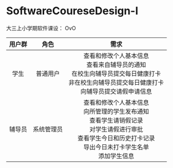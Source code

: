 # SoftwareCoureseDesign-I

大三上小学期软件课设：
 OvO

| 用户群 |    角色    |                             需求                             |
| :----: | :--------: | :----------------------------------------------------------: |
|  学生  |  普通用户  | 查看和修改个人基本信息<br/>		查看来自辅导员的通知<br/>		在校生向辅导员提交每日健康打卡<br/>		非在校生向辅导员提交每日健康打卡<br/>		向辅导员提交请假申请信息 |
| 辅导员 | 系统管理员 | 查看和修改个人基本信息<br/>		向所管理的学生发布通知<br/>		查看学生请销假记录<br/>		对学生请假进行审批<br/>		查看学生今日和历史打卡记录<br/>		导出今日未打卡学生名单<br/>		添加学生信息 |


